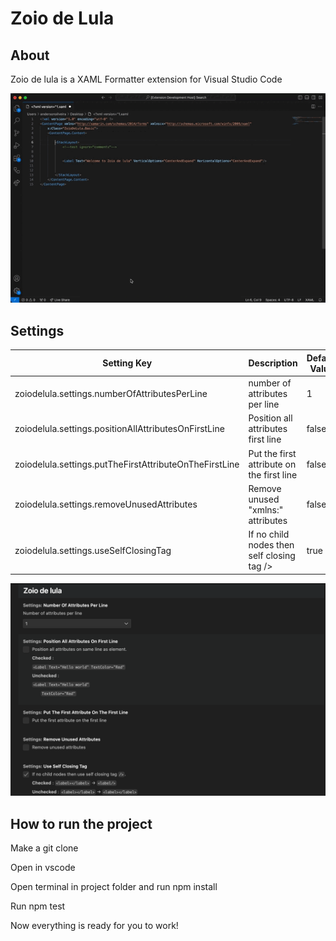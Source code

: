 # Zoio de Lula

## About 
Zoio de lula is a XAML Formatter extension for Visual Studio Code

![alt text](https://github.com/AndersonPull/Zoio_de_lula_MAUI/blob/main/images/Format.gif)

## Settings
| Setting Key                                            | Description                                | Default Value |
| ------------------------------------------------------ | ------------------------------------------ | ------------- |
| zoiodelula.settings.numberOfAttributesPerLine          | number of attributes per line              | 1             |
| zoiodelula.settings.positionAllAttributesOnFirstLine   | Position all attributes first line         | false         |
| zoiodelula.settings.putTheFirstAttributeOnTheFirstLine | Put the first attribute on the first line  | false         |
| zoiodelula.settings.removeUnusedAttributes             | Remove unused "xmlns:" attributes          | false         |
| zoiodelula.settings.useSelfClosingTag                  | If no child nodes then self closing tag /> | true          |


![alt text](https://github.com/AndersonPull/Zoio_de_lula_MAUI/blob/main/images/zoio_settings.png)
## How to run the project
Make a git clone

Open in vscode

Open terminal in project folder and run npm install

Run npm test

Now everything is ready for you to work!
